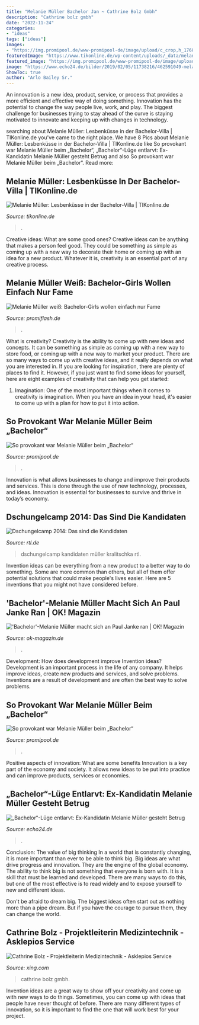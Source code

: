 ```yaml
---
title: "Melanie Müller Bachelor Jan ~ Cathrine Bolz Gmbh"
description: "Cathrine bolz gmbh"
date: "2022-11-24"
categories:
- "ideas"
tags: ["ideas"]
images:
- "https://img.promipool.de/www-promipool-de/image/upload/c_crop,h_1768,w_3142,x_0,y_344/c_fill,h_357,w_634/q_auto:eco/f_jpg/melanie_mueller_bachelor_2_gph19bsxd4"
featuredImage: "https://www.tikonline.de/wp-content/uploads/_data/melanie-mueller-bachelor-gr.jpg"
featured_image: "https://img.promipool.de/www-promipool-de/image/upload/c_crop,h_1768,w_3142,x_0,y_344/c_fill,h_357,w_634/q_auto:eco/f_jpg/melanie_mueller_bachelor_2_gph19bsxd4"
image: "https://www.echo24.de/bilder/2019/02/05/11738216/462591049-melanie-mueller-offenbart-bachelor-luege-RP0ai8lO2ef.jpg"
ShowToc: true
author: "Arlo Bailey Sr."
---
```



An innovation is a new idea, product, service, or process that provides a more efficient and effective way of doing something. Innovation has the potential to change the way people live, work, and play. The biggest challenge for businesses trying to stay ahead of the curve is staying motivated to innovate and keeping up with changes in technology.

	

		
searching about Melanie Müller: Lesbenküsse in der Bachelor-Villa | TIKonline.de you've came to the right place. We have 8 Pics about Melanie Müller: Lesbenküsse in der Bachelor-Villa | TIKonline.de like So provokant war Melanie Müller beim „Bachelor“, „Bachelor“-Lüge entlarvt: Ex-Kandidatin Melanie Müller gesteht Betrug and also So provokant war Melanie Müller beim „Bachelor“. Read more:
		
    
## Melanie Müller: Lesbenküsse In Der Bachelor-Villa | TIKonline.de

<img loading=lazy src="https://www.tikonline.de/wp-content/uploads/_data/melanie-mueller-bachelor-gr.jpg" onerror="this.onerror=null;this.src='https://tse4.mm.bing.net/th?id=OIP.PAaaQ-DzI6AgZkygenbyFgHaDt&amp;pid=15.1';" alt="Melanie Müller: Lesbenküsse in der Bachelor-Villa | TIKonline.de">

_Source: tikonline.de_

>. 

	

Creative ideas: What are some good ones?
Creative ideas can be anything that makes a person feel good. They could be something as simple as coming up with a new way to decorate their home or coming up with an idea for a new product. Whatever it is, creativity is an essential part of any creative process.

    
## Melanie Müller Weiß: Bachelor-Girls Wollen Einfach Nur Fame

<img loading=lazy src="https://content5.promiflash.de/article-images/video_1080/melanie-mueller-im-blauen-oberteil.jpg" onerror="this.onerror=null;this.src='https://tse1.mm.bing.net/th?id=OIP.y3DY1YGjkiuFuKAGJJeyeQHaEK&amp;pid=15.1';" alt="Melanie Müller weiß: Bachelor-Girls wollen einfach nur Fame">

_Source: promiflash.de_

>. 

	

What is creativity?
Creativity is the ability to come up with new ideas and concepts. It can be something as simple as coming up with a new way to store food, or coming up with a new way to market your product. There are so many ways to come up with creative ideas, and it really depends on what you are interested in. If you are looking for inspiration, there are plenty of places to find it. However, if you just want to find some ideas for yourself, here are eight examples of creativity that can help you get started: 
1) Imagination: One of the most important things when it comes to creativity is imagination. When you have an idea in your head, it's easier to come up with a plan for how to put it into action.

    
## So Provokant War Melanie Müller Beim „Bachelor“

<img loading=lazy src="https://img.promipool.de/www-promipool-de/image/upload/c_crop,h_1768,w_3142,x_0,y_344/c_fill,h_357,w_634/q_auto:eco/f_jpg/melanie_mueller_bachelor_2_gph19bsxd4" onerror="this.onerror=null;this.src='https://tse4.mm.bing.net/th?id=OIP.DnxJNQ_F3FunTrfbG4jjYQHaEK&amp;pid=15.1';" alt="So provokant war Melanie Müller beim „Bachelor“">

_Source: promipool.de_

>. 

	

Innovation is what allows businesses to change and improve their products and services. This is done through the use of new technology, processes, and ideas. Innovation is essential for businesses to survive and thrive in today’s economy.

    
## Dschungelcamp 2014: Das Sind Die Kandidaten

<img loading=lazy src="https://www.rtl.de/resizer/GF24iRpOtlzBoaqpiSEgxCRgEpU=/960x0/arc-anglerfish-eu-central-1-prod-rtl.s3.amazonaws.com/public/RW5SVU337FFAZNEKHEDDAYIRHU.jpg" onerror="this.onerror=null;this.src='https://tse1.mm.bing.net/th?id=OIP.uWbUatN-9iWWurKsNXNk6gHaJ4&amp;pid=15.1';" alt="Dschungelcamp 2014: Das sind die Kandidaten">

_Source: rtl.de_

>dschungelcamp kandidaten müller kralitschka rtl. 

	

Invention ideas can be everything from a new product to a better way to do something. Some are more common than others, but all of them offer potential solutions that could make people's lives easier. Here are 5 inventions that you might not have considered before.

    
## &#039;Bachelor&#039;-Melanie Müller Macht Sich An Paul Janke Ran | OK! Magazin

<img loading=lazy src="https://www.ok-magazin.de/sites/default/files/styles/zoom/public/media/gallery/c32ff9ba07f252dc847e22c80c239cce.jpg?itok=V6UwaacQ" onerror="this.onerror=null;this.src='https://tse4.mm.bing.net/th?id=OIP.U3iFPyTJ-CmBiSgRf9P4cQAAAA&amp;pid=15.1';" alt="&#039;Bachelor&#039;-Melanie Müller macht sich an Paul Janke ran | OK! Magazin">

_Source: ok-magazin.de_

>. 

	

Development: How does development improve Invention ideas?
Development is an important process in the life of any company. It helps improve ideas, create new products and services, and solve problems. Inventions are a result of development and are often the best way to solve problems.

    
## So Provokant War Melanie Müller Beim „Bachelor“

<img loading=lazy src="https://img.promipool.de/www-promipool-de/image/upload/c_fit,h_1200,w_1200,c_fill,g_faces,w_1200,h_630,q_auto:eco,f_jpg/melanie_mueller_bachelor_2_gph19bsxd4" onerror="this.onerror=null;this.src='https://tse2.mm.bing.net/th?id=OIP.qvjvw29HUXLmaAr5MRWiFAHaD4&amp;pid=15.1';" alt="So provokant war Melanie Müller beim „Bachelor“">

_Source: promipool.de_

>. 

	

Positive aspects of innovation: What are some benefits
Innovation is a key part of the economy and society. It allows new ideas to be put into practice and can improve products, services or economies.

    
## „Bachelor“-Lüge Entlarvt: Ex-Kandidatin Melanie Müller Gesteht Betrug

<img loading=lazy src="https://www.echo24.de/bilder/2019/02/05/11738216/462591049-melanie-mueller-offenbart-bachelor-luege-RP0ai8lO2ef.jpg" onerror="this.onerror=null;this.src='https://tse4.mm.bing.net/th?id=OIP.i_s4NhFZI4hfHCtiSio3pwHaEK&amp;pid=15.1';" alt="„Bachelor“-Lüge entlarvt: Ex-Kandidatin Melanie Müller gesteht Betrug">

_Source: echo24.de_

>. 

	

Conclusion: The value of big thinking
In a world that is constantly changing, it is more important than ever to be able to think big. Big ideas are what drive progress and innovation. They are the engine of the global economy.
The ability to think big is not something that everyone is born with. It is a skill that must be learned and developed. There are many ways to do this, but one of the most effective is to read widely and to expose yourself to new and different ideas.

Don't be afraid to dream big. The biggest ideas often start out as nothing more than a pipe dream. But if you have the courage to pursue them, they can change the world.

    
## Cathrine Bolz - Projektleiterin Medizintechnik - Asklepios Service

<img loading=lazy src="https://profile-images.xing.com/images/9173e5340a5516487281d835d40867d6-1/cathrine-bolz.1024x1024.jpg" onerror="this.onerror=null;this.src='https://tse2.mm.bing.net/th?id=OIP.2oEGPxo7pHkQO01zaUReKQHaHa&amp;pid=15.1';" alt="Cathrine Bolz - Projektleiterin Medizintechnik - Asklepios Service">

_Source: xing.com_

>cathrine bolz gmbh. 

	

Invention ideas are a great way to show off your creativity and come up with new ways to do things. Sometimes, you can come up with ideas that people have never thought of before. There are many different types of innovation, so it is important to find the one that will work best for your project.

